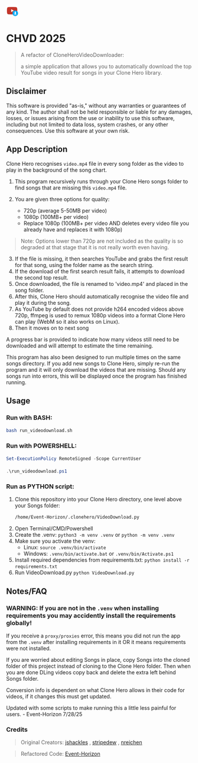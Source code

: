 <img src="https://github.com/Event-Horizon/CHVD2025/raw/master/assets/icon.png" width="32" height="32"></img> 

# CHVD 2025

> A refactor of CloneHeroVideoDownloader: 
> 
> a simple application that allows you to automatically download the top YouTube video result for songs in your Clone Hero library.

## Disclaimer

This software is provided "as-is," without any warranties or guarantees of any kind. The author shall not be held responsible or liable for any damages, losses, or issues arising from the use or inability to use this software, including but not limited to data loss, system crashes, or any other consequences. Use this software at your own risk.

## App Description
Clone Hero recognises `video.mp4` file in every song folder as the video to play in the background of the song chart. 

1. This program recursively runs through your Clone Hero songs folder to find songs that are missing this `video.mp4` file. 

2. You are given three options for quality:
    - 720p (average 5-50MB per video)
    - 1080p (100MB+ per video)
    - Replace 1080p (100MB+ per video AND deletes every video file you already have and replaces it with 1080p)
  
> Note: Options lower than 720p are not included as the quality is so degraded at that stage that it is not really worth even having.

3. If the file is missing, it then searches YouTube and grabs the first result for that song, using the folder name as the search string. 
4. If the download of the first search result fails, it attempts to download the second top result. 
5. Once downloaded, the file is renamed to 'video.mp4' and placed in the song folder. 
6. After this, Clone Hero should automatically recognise the video file and play it during the song.
7. As YouTube by default does not provide h264 encoded videos above 720p, ffmpeg is used to remux 1080p videos into a format Clone Hero can play (WebM so it also works on Linux).
8. Then it moves on to next song

A progress bar is provided to indicate how many videos still need to be downloaded and will attempt to estimate the time remaining.

This program has also been designed to run multiple times on the same songs directory. If you add new songs to Clone Hero, simply re-run the program and it will only download the videos that are missing. Should any songs run into errors, this will be displayed once the program has finished running.

## Usage

### Run with BASH:

```bash 
bash run_videodownload.sh
```

### Run with POWERSHELL:

```powershell 
Set-ExecutionPolicy RemoteSigned -Scope CurrentUser

.\run_videodownload.ps1
```

### Run as PYTHON script:
1. Clone this repository into your Clone Hero directory, one level above your Songs folder:
    ```bash
    /home/Event-Horizon/.clonehero/VideoDownload.py
    ```
2. Open Terminal/CMD/Powershell
3. Create the .venv: `python3 -m venv .venv` or `python -m venv .venv`
4. Make sure you activate the venv: 
    - Linux: `source .venv/bin/activate`
    - Windows: `.venv/bin/activate.bat` or `.venv/bin/Activate.ps1`
5. Install required dependencies from requirements.txt: ```python install -r requirements.txt```
6. Run VideoDownload.py ```python VideoDownload.py```

## Notes/FAQ

### **WARNING**: If you are not in the `.venv` when installing requirements you may accidently install the requirements globally!

If you receive a `proxy/proxies` error, this means you did not run the app from the `.venv` after installing requirements in it OR it means requirements were not installed.

If you are worried about editing Songs in place, copy Songs into the cloned folder of this project instead of cloning to the Clone Hero folder. Then when you are done DLing videos copy back and delete the extra left behind Songs folder.

Conversion info is dependent on what Clone Hero allows in their code for videos, if it changes this must get updated.

Updated with some scripts to make running this a little less painful for users. - Event-Horizon 7/28/25

### Credits

> Original Creators: [jshackles](https://github.com/jshackles) , [stripedew](https://github.com/stripedew/) , [nreichen](https://github.com/nreichen)

> Refactored Code: [Event-Horizon](https://github.com/Event-Horizon)
